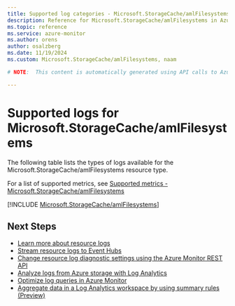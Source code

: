 ```yaml
---
title: Supported log categories - Microsoft.StorageCache/amlFilesystems
description: Reference for Microsoft.StorageCache/amlFilesystems in Azure Monitor Logs.
ms.topic: reference
ms.service: azure-monitor
ms.author: orens
author: osalzberg
ms.date: 11/19/2024
ms.custom: Microsoft.StorageCache/amlFilesystems, naam

# NOTE:  This content is automatically generated using API calls to Azure. Any edits made on these files will be overwritten in the next run of the script. 

---
```





# Supported logs for Microsoft.StorageCache/amlFilesystems  
The following table lists the types of logs available for the Microsoft.StorageCache/amlFilesystems resource type.
  
  
  
For a list of supported metrics, see [Supported metrics - Microsoft.StorageCache/amlFilesystems](../supported-metrics/microsoft-storagecache-amlfilesystems-metrics.md)  
  

  
[!INCLUDE [Microsoft.StorageCache/amlFilesystems](~/reusable-content/ce-skilling/azure/includes/azure-monitor/reference/logs/microsoft-storagecache-amlfilesystems-logs-include.md)]  
  

## Next Steps

* [Learn more about resource logs](/azure/azure-monitor/essentials/platform-logs-overview)
* [Stream resource logs to Event Hubs](/azure/azure-monitor/essentials/resource-logs#send-to-azure-event-hubs)
* [Change resource log diagnostic settings using the Azure Monitor REST API](/rest/api/monitor/diagnosticsettings)
* [Analyze logs from Azure storage with Log Analytics](/azure/azure-monitor/essentials/resource-logs#send-to-log-analytics-workspace)
* [Optimize log queries in Azure Monitor](/azure/azure-monitor/logs/query-optimization)
* [Aggregate data in a Log Analytics workspace by using summary rules (Preview)](/azure/azure-monitor/logs/summary-rules)